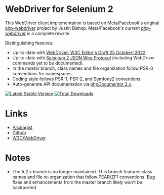 WebDriver for Selenium 2
========================
This WebDriver client implementation is based on Meta/Facebook's original [php-webdriver](https://github.com/instaclick/php-webdriver/tree/upstream)
project by Justin Bishop. Meta/Facebook's current [php-webdriver](https://github.com/php-webdriver/php-webdriver) is a complete rewrite.

Distinguishing features:
* Up-to-date with [WebDriver: W3C Editor's Draft 25 Octoberl 2022](https://w3c.github.io/webdriver/)
* Up-to-date with [Selenium 2 JSON Wire Protocol](https://github.com/SeleniumHQ/selenium/blob/trunk/java/src/org/openqa/selenium/remote/DriverCommand.java) (including WebDriver commands yet to be documented).
* In the *master* branch, class names and file organization follow PSR-0 conventions for namespaces.
* Coding style follows PSR-1, PSR-2, and Symfony2 conventions.
* Auto-generate API documentation via [phpDocumentor 2.x](http://phpdoc.org/).

[![Latest Stable Version](https://poser.pugx.org/instaclick/php-webdriver/v/stable.png)](https://packagist.org/packages/instaclick/php-webdriver)
[![Total Downloads](https://poser.pugx.org/instaclick/php-webdriver/downloads.png)](https://packagist.org/packages/instaclick/php-webdriver)

Links
=====
* [Packagist](http://packagist.org/packages/instaclick/php-webdriver)
* [Github](https://github.com/instaclick/php-webdriver)
* [W3C/WebDriver](https://github.com/w3c/webdriver)

Notes
=====
* The *5.2.x* branch is no longer maintained. This branch features class names and file re-organization that follow PEAR/ZF1 conventions. Bug fixes and enhancements from the master branch likely won't be backported.
